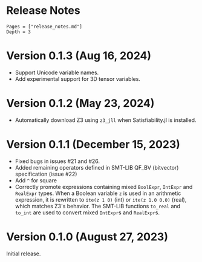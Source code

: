 # Release Notes
```@contents
Pages = ["release_notes.md"]
Depth = 3
```
# Version 0.1.3 (Aug 16, 2024)
* Support Unicode variable names.
* Add experimental support for 3D tensor variables.

# Version 0.1.2 (May 23, 2024)
* Automatically download Z3 using `z3_jll` when Satisfiability.jl is installed.

# Version 0.1.1 (December 15, 2023)
* Fixed bugs in issues #21 and #26.
* Added remaining operators defined in SMT-LIB QF_BV (bitvector) specification (issue #22)
* Add `^` for square
* Correctly promote expressions containing mixed `BoolExpr`, `IntExpr` and `RealExpr` types. When a Boolean variable `z` is used in an arithmetic expression, it is rewritten to `ite(z 1 0)` (int) or `ite(z 1.0 0.0)` (real), which matches Z3's behavior. The SMT-LIB functions `to_real` and `to_int` are used to convert mixed `IntExpr`s and `RealExpr`s.

# Version 0.1.0 (August 27, 2023)
Initial release.
